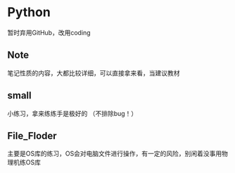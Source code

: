 # Python

暂时弃用GitHub，改用coding

## Note

笔记性质的内容，大都比较详细，可以直接拿来看，当建议教材

## small

小练习，拿来练练手是极好的
（不排除bug！）

## File_Floder

主要是OS库的练习，OS会对电脑文件进行操作，有一定的风险，别闲着没事用物理机练OS库
